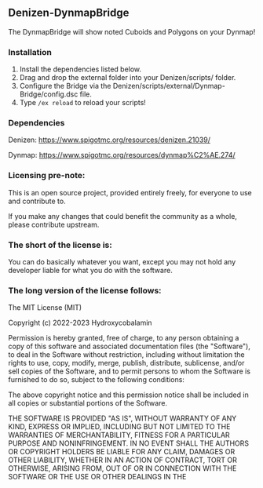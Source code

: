 Denizen-DynmapBridge
--------------------

The DynmapBridge will show noted Cuboids and Polygons on your Dynmap!

### Installation

1. Install the dependencies listed below.
2. Drag and drop the external folder into your Denizen/scripts/ folder.
3. Configure the Bridge via the Denizen/scripts/external/Dynmap-Bridge/config.dsc file.
4. Type `/ex reload` to reload your scripts!

### Dependencies

Denizen: https://www.spigotmc.org/resources/denizen.21039/

Dynmap: https://www.spigotmc.org/resources/dynmap%C2%AE.274/

### Licensing pre-note:

This is an open source project, provided entirely freely, for everyone to use and contribute to.

If you make any changes that could benefit the community as a whole, please contribute upstream.

### The short of the license is:

You can do basically whatever you want, except you may not hold any developer liable for what you do with the software.

### The long version of the license follows:

The MIT License (MIT)

Copyright (c) 2022-2023 Hydroxycobalamin

Permission is hereby granted, free of charge, to any person obtaining a copy
of this software and associated documentation files (the "Software"), to deal
in the Software without restriction, including without limitation the rights
to use, copy, modify, merge, publish, distribute, sublicense, and/or sell
copies of the Software, and to permit persons to whom the Software is
furnished to do so, subject to the following conditions:

The above copyright notice and this permission notice shall be included in all
copies or substantial portions of the Software.

THE SOFTWARE IS PROVIDED "AS IS", WITHOUT WARRANTY OF ANY KIND, EXPRESS OR
IMPLIED, INCLUDING BUT NOT LIMITED TO THE WARRANTIES OF MERCHANTABILITY,
FITNESS FOR A PARTICULAR PURPOSE AND NONINFRINGEMENT. IN NO EVENT SHALL THE
AUTHORS OR COPYRIGHT HOLDERS BE LIABLE FOR ANY CLAIM, DAMAGES OR OTHER
LIABILITY, WHETHER IN AN ACTION OF CONTRACT, TORT OR OTHERWISE, ARISING FROM,
OUT OF OR IN CONNECTION WITH THE SOFTWARE OR THE USE OR OTHER DEALINGS IN THE